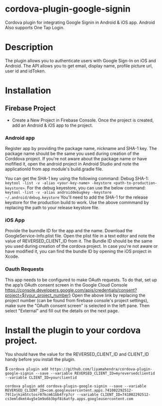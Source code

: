 # cordova-plugin-google-signin
Cordova plugin for integrating Google Signin in Android &amp; iOS app. Android Also supports One Tap Login.

# Description

The plugin allows you to authenticate users with Google Sign-In on iOS and Android. The API allows you to get email, display name, profile picture url, user id and idToken.

# Installation

## Firebase Project

* Create a New Project in Firebase Console. Once the project is created, add an Android & iOS app to the project.

### Android app
Register app by providing the package name, nickname and SHA-1 key. The package name should be the same you used during creation of the Corddova project. If you're not aware about the package name or have mofified it, open the android project in Android Studio and note the applicationId from app module's build.gradle file. 

You can get the SHA-1 key using the following command:
Debug SHA-1: `keytool -list -v -alias <your-key-name> -keystore <path-to-production-keystore>`. For the debug keyestore, you can use the below command:
`keytool -list -v -alias androiddebugkey -keystore ~/.android/debug.keystore`
You'll need to add the SHA-1 for the release keystore for the production build to work. Use the above commmand by replacing the path to your release keystore file.

### iOS App
Provide the bunndle ID for the app and the name. Download the GoogleService-Info.plist file. Open the plist file in a text editor and note the value of REVERSED_CLIENT_ID from it. The Bundle ID should be the same you used during creation of the cordova project. In case you're not aware or have modified it, you can find the bundle ID by opening the iOS project in Xcode.

### Oauth Requests
This app needs to be configured to make OAuth requests. To do that, set up the app’s OAuth consent screen in the Google Cloud Console https://console.developers.google.com/apis/credentials/consent?project=${your_project_number}
Open the above link by replacing the project number (can be found from firebase console's project settings), make sure the "OAuth consent screen" is selected in the left pane. Then select "External" and fill out the details on the next page. 

# Install the plugin to your cordova project.

You should have the value for the REVERSED_CLIENT_ID and CLIENT_ID handy before you install the plugin.

$ ```cordova plugin add https://github.com/liyamahendra/cordova-plugin-google-signin --save --variable REVERSED_CLIENT_ID=myreversedclientid --variable CLIENT_ID=yourclientid```

```cordova plugin add cordova-plugin-google-signin --save --variable REVERSED_CLIENT_ID=com.googleusercontent.apps.741002292512-79l1vjkim5tctosr07kcm61bb4frp7cr --variable CLIENT_ID=741002292512-cs3emldkmt4vg5e1m9o6b3bpf8i6atfp.apps.googleusercontent.com```